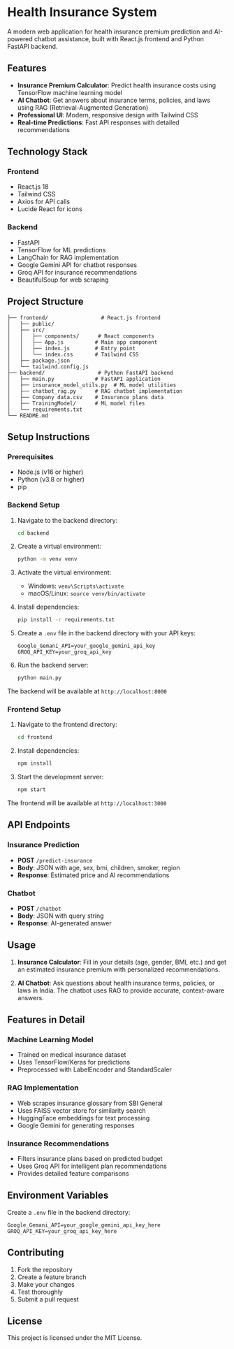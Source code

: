 # Health Insurance System

A modern web application for health insurance premium prediction and AI-powered chatbot assistance, built with React.js frontend and Python FastAPI backend.

## Features

- **Insurance Premium Calculator**: Predict health insurance costs using TensorFlow machine learning model
- **AI Chatbot**: Get answers about insurance terms, policies, and laws using RAG (Retrieval-Augmented Generation)
- **Professional UI**: Modern, responsive design with Tailwind CSS
- **Real-time Predictions**: Fast API responses with detailed recommendations

## Technology Stack

### Frontend
- React.js 18
- Tailwind CSS
- Axios for API calls
- Lucide React for icons

### Backend
- FastAPI
- TensorFlow for ML predictions
- LangChain for RAG implementation
- Google Gemini API for chatbot responses
- Groq API for insurance recommendations
- BeautifulSoup for web scraping

## Project Structure

```
├── frontend/                 # React.js frontend
│   ├── public/
│   ├── src/
│   │   ├── components/      # React components
│   │   ├── App.js          # Main app component
│   │   ├── index.js        # Entry point
│   │   └── index.css       # Tailwind CSS
│   ├── package.json
│   └── tailwind.config.js
├── backend/                 # Python FastAPI backend
│   ├── main.py             # FastAPI application
│   ├── insurance_model_utils.py  # ML model utilities
│   ├── chatbot_rag.py      # RAG chatbot implementation
│   ├── Company data.csv    # Insurance plans data
│   ├── TrainingModel/      # ML model files
│   └── requirements.txt
└── README.md
```

## Setup Instructions

### Prerequisites
- Node.js (v16 or higher)
- Python (v3.8 or higher)
- pip

### Backend Setup

1. Navigate to the backend directory:
   ```bash
   cd backend
   ```

2. Create a virtual environment:
   ```bash
   python -m venv venv
   ```

3. Activate the virtual environment:
   - Windows: `venv\Scripts\activate`
   - macOS/Linux: `source venv/bin/activate`

4. Install dependencies:
   ```bash
   pip install -r requirements.txt
   ```

5. Create a `.env` file in the backend directory with your API keys:
   ```
   Google_Gemani_API=your_google_gemini_api_key
   GROQ_API_KEY=your_groq_api_key
   ```

6. Run the backend server:
   ```bash
   python main.py
   ```

The backend will be available at `http://localhost:8000`

### Frontend Setup

1. Navigate to the frontend directory:
   ```bash
   cd frontend
   ```

2. Install dependencies:
   ```bash
   npm install
   ```

3. Start the development server:
   ```bash
   npm start
   ```

The frontend will be available at `http://localhost:3000`

## API Endpoints

### Insurance Prediction
- **POST** `/predict-insurance`
- **Body**: JSON with age, sex, bmi, children, smoker, region
- **Response**: Estimated price and AI recommendations

### Chatbot
- **POST** `/chatbot`
- **Body**: JSON with query string
- **Response**: AI-generated answer

## Usage

1. **Insurance Calculator**: Fill in your details (age, gender, BMI, etc.) and get an estimated insurance premium with personalized recommendations.

2. **AI Chatbot**: Ask questions about health insurance terms, policies, or laws in India. The chatbot uses RAG to provide accurate, context-aware answers.

## Features in Detail

### Machine Learning Model
- Trained on medical insurance dataset
- Uses TensorFlow/Keras for predictions
- Preprocessed with LabelEncoder and StandardScaler

### RAG Implementation
- Web scrapes insurance glossary from SBI General
- Uses FAISS vector store for similarity search
- HuggingFace embeddings for text processing
- Google Gemini for generating responses

### Insurance Recommendations
- Filters insurance plans based on predicted budget
- Uses Groq API for intelligent plan recommendations
- Provides detailed feature comparisons

## Environment Variables

Create a `.env` file in the backend directory:

```
Google_Gemani_API=your_google_gemini_api_key_here
GROQ_API_KEY=your_groq_api_key_here
```

## Contributing

1. Fork the repository
2. Create a feature branch
3. Make your changes
4. Test thoroughly
5. Submit a pull request

## License

This project is licensed under the MIT License.
